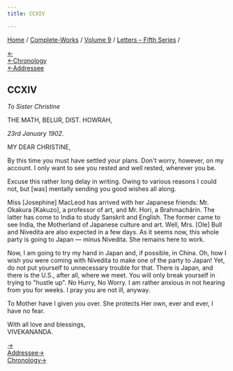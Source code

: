 ```yaml
---
title: CCXIV

---
```

<div>

[Home](../../../index.htm) / [Complete-Works](../../complete_works.htm)
/ [Volume 9](../volume_9_contents.htm) / [Letters – Fifth
Series](letters_fifth_series_contents.htm) /

[←](213_christine.htm)  
[←Chronology](213_christine.htm)  
[←Addressee](213_christine.htm)

## CCXIV

*To Sister Christine*

THE MATH, BELUR, DIST. HOWRAH,

*23rd January 1902*.

MY DEAR CHRISTINE,

By this time you must have settled your plans. Don't worry, however, on
my account. I only want to see you rested and well rested, wherever you
be.

Excuse this rather long delay in writing. Owing to various reasons I
could not, but \[was\] mentally sending you good wishes all along.

Miss \[Josephine\] MacLeod has arrived with her Japanese friends: Mr.
Okakura \[Kakuzo\], a professor of art, and Mr. Hori, a Brahmachârin.
The latter has come to India to study Sanskrit and English. The former
came to see India, the Motherland of Japanese culture and art. Well,
Mrs. \[Ole\] Bull and Nivedita are also expected in a few days. As it
seems now, this whole party is going to Japan — minus Nivedita. She
remains here to work.

Now, I am going to try my hand in Japan and, if possible, in China. Oh,
how I wish you were coming with Nivedita to make one of the party to
Japan! Yet, do not put yourself to unnecessary trouble for that. There
is Japan, and there is the U.S., after all, where we meet. You will only
break yourself in trying to "hustle up". No Hurry, No Worry. I am rather
anxious in not hearing from you for weeks. I pray you are not ill,
anyway.

To Mother have I given you over. She protects Her own, ever and ever, I
have no fear.

With all love and blessings,  
VIVEKANANDA.

[→](215_joe.htm)  
[Addressee→](219_christine.htm)  
[Chronology→](215_joe.htm)

</div>
